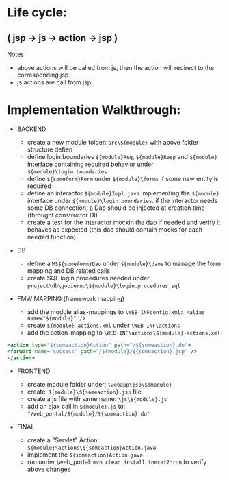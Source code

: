 


# Life cycle: 
## ( jsp -> js -> action -> jsp )


Notes
- above actions will be called from js, then the action will redirect to the corresponding jsp
- js actions are call from jsp.

# Implementation Walkthrough:

		
- BACKEND
  - create a new module folder: `src\${module}` with above folder structure defien
  - define login.boundaries `${module}Req`, `${module}Resp` and `${module}` interface containing required behavior under `${module}\login.boundaries`
  - define `${someform}Form` under `${module}\forms` if some new entity is required
  - define an interactor `${module}Impl.java` implementing the `${module}` interface under `${module}\login.boundaries`.
if the interactor needs some DB connection, a Dao should be injected at creation time (throught constructor DI)
  - create a test for the interactor mockin the dao if needed and verify it behaves as expected
(this dao should contain mocks for each needed function)

- DB
  - define a `MS${someform}Dao` under `${module}\daos` to manage the form mapping and DB related calls
  - create SQL login.procedures needed under `project\db\gobierno\${module}\login.procedures.sql`

- FMW MAPPING (framework mapping)
  - add the module alias-mappings to `\WEB-INFconfig.xml: <alias name="${module}" />`
  - create `${module}-actions.xml` under `\WEB-INF\actions`
  - add the action-mapping to `\WEB-INF\actions\${module}-actions.xml`:
 ```xml
<action type="${someaction}Action" path="/${someaction}.do">
<forward name="success" path="/${module}/${someaction}.jsp" />
</action>
```

- FRONTEND
  - create module folder under: `\webapp\jsp\${module}`
  - create` ${module}\${someaction}.jsp` file
  - create a js file with same name: `\js\${module}.js`
  - add an ajax call in `${module}.js` to: `"/web_portal/${module}/${someaction}.do"`

- FINAL
  - create a "Servlet" Action: `${module}\actions\${someaction}Action.java`
  - implement the `${someaction}Action.java`
  - run under \web_portal: `mvn clean install tomcat7:run` to verify above changes
